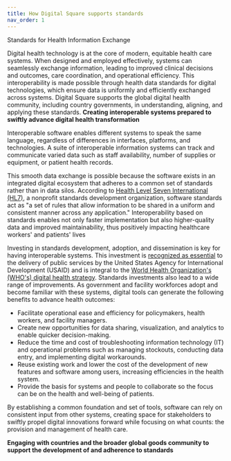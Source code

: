 ```yaml
---
title: How Digital Square supports standards
nav_order: 1
---
```


Standards for Health Information Exchange

Digital health technology is at the core of modern, equitable health
care systems. When designed and employed effectively, systems can
seamlessly exchange information, leading to improved clinical decisions
and outcomes, care coordination, and operational efficiency. This
interoperability is made possible through health data standards for
digital technologies, which ensure data is uniformly and efficiently
exchanged across systems. Digital Square supports the global digital
health community, including country governments, in understanding,
aligning, and applying these standards. **Creating interoperable systems
prepared to swiftly advance digital health transformation**

Interoperable software enables different systems to speak the same
language, regardless of differences in interfaces, platforms, and
technologies. A suite of interoperable information systems can track and
communicate varied data such as staff availability, number of supplies
or equipment, or patient health records.

This smooth data exchange is possible because the software exists in an
integrated digital ecosystem that adheres to a common set of standards
rather than in data silos. According to [Health Level Seven
International (HL7)](https://www.hl7.org/), a nonprofit standards
development organization, software standards act as "a set of rules that
allow information to be shared in a uniform and consistent manner across
any application." Interoperability based on standards enables not only
faster implementation but also higher-quality data and improved
maintainability, thus positively impacting healthcare workers' and
patients' lives

Investing in standards development, adoption, and dissemination is key
for having interoperable systems. This investment is [recognized as
essential](https://www.oecd.org/development-cooperation-learning/practices/usaid-promotes-co-ordinated-investments-in-digital-systems-for-better-health-outcomes-e424b58b/)
to the delivery of public services by the United States Agency for
International Development (USAID) and is integral to the [World Health
Organization's (WHO's) digital health
strategy](https://www.who.int/docs/default-source/documents/gs4dhdaa2a9f352b0445bafbc79ca799dce4d.pdf?sfvrsn=f112ede5_48).
Standards investments also lead to a wide range of improvements. As
government and facility workforces adopt and become familiar with these
systems, digital tools can generate the following benefits to advance
health outcomes:

- Facilitate operational ease and efficiency for policymakers, health
  workers, and facility managers.
- Create new opportunities for data sharing, visualization, and
  analytics to enable quicker decision-making.
- Reduce the time and cost of troubleshooting information technology
  (IT) and operational problems such as managing stockouts, conducting
  data entry, and implementing digital workarounds.
- Reuse existing work and lower the cost of the development of new
  features and software among users, increasing efficiencies in the
  health system.
- Provide the basis for systems and people to collaborate so the focus
  can be on the health and well-being of patients.

By establishing a common foundation and set of tools, software can rely
on consistent input from other systems, creating space for stakeholders
to swiftly propel digital innovations forward while focusing on what
counts: the provision and management of health care.

**Engaging with countries and the broader global goods community to
support the development of and adherence to standards**
